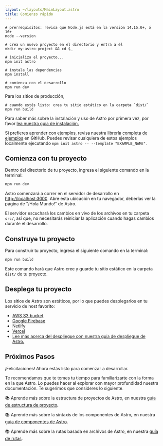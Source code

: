 ```yaml
---
layout: ~/layouts/MainLayout.astro
title: Comienzo rápido
---
```


```shell
# prerrequisitos: revisa que Node.js está en la versión 14.15.0+, ó 16+
node --version

# crea un nuevo proyecto en el directorio y entra a él
mkdir my-astro-project && cd $_

# inicializa el proyecto...
npm init astro

# instala las dependencias
npm install

# comienza con el desarrollo
npm run dev
```

Para los sitios de producción,

```shell
# cuando estés listo: crea tu sitio estático en la carpeta `dist/`
npm run build
```

Para saber más sobre la instalación y uso de Astro por primera vez, por favor [lea nuestra guía de instalación.](installation)

Si prefieres aprender con ejemplos, revisa nuestra [librería completa de ejemplos](https://github.com/withastro/astro/tree/main/examples) en GitHub. Puedes revisar cualquiera de estos ejemplos localmente ejecutando `npm init astro -- --template "EXAMPLE_NAME"`.

## Comienza con tu proyecto

Dentro del directorio de tu proyecto, ingresa el siguiente comando en la terminal:

```bash
npm run dev
```

Astro comenzará a correr en el servidor de desarrollo en [http://localhost:3000](http://localhost:3000). Abre esta ubicación en tu navegador, deberías ver la página de "¡Hola Mundo!" de Astro.

El servidor escuchará los cambios en vivo de los archivos en tu carpeta `src/`, así que, no necesitarás reiniciar la aplicación cuando hagas cambios durante el desarrollo.

## Construye tu proyecto

Para construir tu proyecto, ingresa el siguiente comando en la terminal:

```bash
npm run build
```

Este comando hará que Astro cree y guarde tu sitio estático en la carpeta `dist/` de tu proyecto.

## Desplega tu proyecto

Los sitios de Astro son estáticos, por lo que puedes desplegarlos en tu servicio de host favorito:

- [AWS S3 bucket](https://aws.amazon.com/s3/)
- [Google Firebase](https://firebase.google.com/)
- [Netlify](https://www.netlify.com/)
- [Vercel](https://vercel.com/)
- [Lee más acerca del despliegue con nuestra guía de despliegue de Astro.](/es/guides/deploy)

## Próximos Pasos

¡Felicitaciones! Ahora estás listo para comenzar a desarrollar.

Te recomendamos que te tomes tu tiempo para familiarizarte con la forma en la que Astro. Lo puedes hacer al explorar con mayor profundidad nuestra documentación. Te sugerimos que consideres lo siguiente.

📚 Aprende más sobre la estructura de proyectos de Astro, en nuestra [guía de estructura de proyecto](/es/core-concepts/project-structure).

📚 Aprende más sobre la sintaxis de los componentes de Astro, en nuestra [guía de componentes de Astro](/es/core-concepts/astro-components).

📚 Aprende más sobre la rutas basada en archivos de Astro, en nuestra [guía de rutas](core-concepts/astro-pages).
